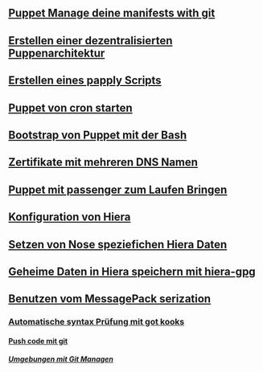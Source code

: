 ## [Puppet Manage deine manifests with git](../puppet-manage-manigests-git)
## [Erstellen einer dezentralisierten Puppenarchitektur](../puppet-dezentralisierte-env)
## [Erstellen eines papply Scripts](../puppet-papply-script)
## [Puppet von cron starten](../puppet-cron-start)
## [Bootstrap von Puppet mit der Bash](../puppet-bash-bootstraping)
## [Zertifikate mit mehreren DNS Namen](../puppet-zert-multi-dns-names)
## [Puppet mit passenger zum Laufen Bringen](../puppet-passenger)
## [Konfiguration von Hiera](../puppet-hiera-basics)
## [Setzen von Nose speziefichen Hiera Daten](../puppet-hiera-node-specific)
## [Geheime Daten in Hiera speichern mit hiera-gpg](../puppet-hiera-sec-data-hiera-gpg)
## [Benutzen vom MessagePack serization](../puppet-messagepack)
### [Automatische syntax Prüfung mit got kooks](../puppet-auto-syntax-check-git-hook)
#### [Push code mit git](../puppet-git-push)
##### [Umgebungen mit Git Managen](../puppet-mgmnt-env-git)
